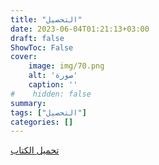 ```yaml
---
title: "التحصيل"
date: 2023-06-04T01:21:13+03:00
draft: false
ShowToc: False
cover:
    image: img/70.png
    alt: 'صورة'
    caption: ''
#    hidden: false
summary: 
tags: ["التحصيل"]
categories: []
---
```

[تحميل الكتاب](./../../books/70.pdf)

